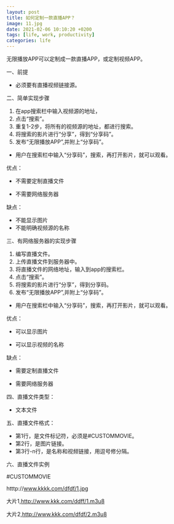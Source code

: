 ```yaml
---
layout: post
title: 如何定制一款直播APP？
image: 11.jpg
date: 2021-02-06 10:10:20 +0200
tags: [life, work, productivity]
categories: life
---
```

无限播放APP可以定制成一款直播APP，或定制视频APP。

一、前提

* 必须要有直播视频链接源。

二、简单实现步骤

1. 在app搜索栏中输入视频源的地址，
2. 点击“搜索”。
3. 重复1-2步，将所有的视频源的地址，都进行搜索。
4. 将搜索的影片进行“分享”，得到“分享码”。
5. 发布“无限播放APP”,并附上“分享码”。

* 用户在搜索栏中输入“分享码”，搜索，再打开影片，就可以观看。

优点：

* 不需要定制直播文件

* 不需要网络服务器

缺点：

* 不能显示图片
* 不能明确视频源的名称

三、有网络服务器的实现步骤

1. 编写直播文件。
2. 上传直播文件到服务器中。
3. 将直播文件的网络地址，输入到app的搜索栏。
4. 点击“搜索”。
5. 将搜索的影片进行“分享”，得到分享码。
6. 发布“无限播放APP”,并附上“分享码”。

* 用户在搜索栏中输入“分享码”，搜索，再打开影片，就可以观看。

优点：

* 可以显示图片

* 可以显示视频的名称

缺点：

* 需要定制直播文件

* 需要网络服务器

四、直播文件类型：

* 文本文件

五、直播文件格式：

* 第1行，是文件标记符，必须是#CUSTOMMOVIE。
* 第2行，是图片链接。
* 第3行-n行，是名称和视频链接，用逗号修分隔。

六、直播文件实例

#CUSTOMMOVIE

htttp://www.kkkk.com/dfdf/1.jpg

大片1,http://www.kkk.com/ddff/1.m3u8

大片2,http://www.kkk.com/dfdf/2.m3u8
